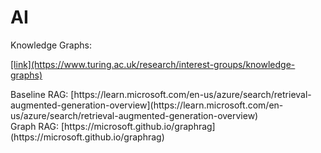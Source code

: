 # AI

<div>
Knowledge Graphs: 
<p><a href="https://www.turing.ac.uk/research/interest-groups/knowledge-graphs" title="Knowledge Graphs Title">[link](https://www.turing.ac.uk/research/interest-groups/knowledge-graphs)</a></p>

</div>
<div>
Baseline RAG: 
  [https://learn.microsoft.com/en-us/azure/search/retrieval-augmented-generation-overview](https://learn.microsoft.com/en-us/azure/search/retrieval-augmented-generation-overview)
</div>
<div>
Graph RAG: 
  [https://microsoft.github.io/graphrag](https://microsoft.github.io/graphrag)
</div>
